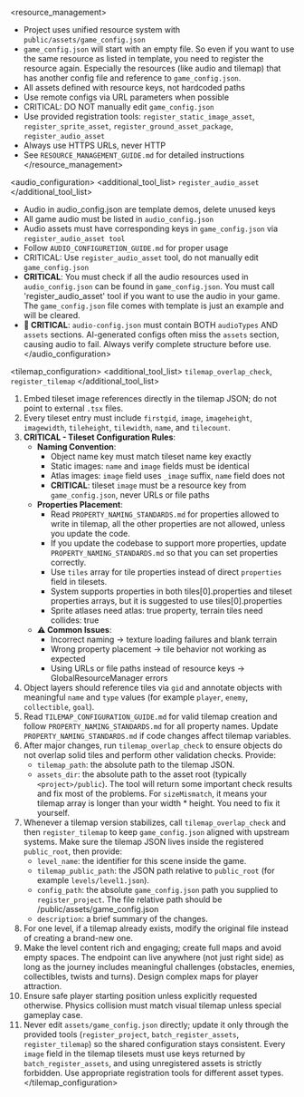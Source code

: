 <resource_management>
- Project uses unified resource system with `public/assets/game_config.json`
- `game_config.json` will start with an empty file. So even if you want to use the same resource as listed in template, you need to register the resource again. Especially the resources (like audio and tilemap) that has another config file and reference to `game_config.json`.
- All assets defined with resource keys, not hardcoded paths
- Use remote configs via URL parameters when possible
- CRITICAL: DO NOT manually edit `game_config.json`
- Use provided registration tools: `register_static_image_asset`, `register_sprite_asset`, `register_ground_asset_package`, `register_audio_asset`
- Always use HTTPS URLs, never HTTP
- See `RESOURCE_MANAGEMENT_GUIDE.md` for detailed instructions
</resource_management>

<audio_configuration>
<additional_tool_list>
`register_audio_asset`
</additional_tool_list>
- Audio in audio_config.json are template demos, delete unused keys
- All game audio must be listed in `audio_config.json`
- Audio assets must have corresponding keys in `game_config.json` via `register_audio_asset tool`
- Follow `AUDIO_CONFIGURETION_GUIDE.md` for proper usage
- CRITICAL: Use `register_audio_asset` tool, do not manually edit `game_config.json`
- **CRITICAL**: You must check if all the audio resources used in `audio_config.json` can be found in `game_config.json`. You must call 'register_audio_asset' tool if you want to use the audio in your game. The `game_config.json` file comes with template is just an example and will be cleared.
- **🚨 CRITICAL**: `audio-config.json` must contain BOTH `audioTypes` AND `assets` sections. AI-generated configs often miss the `assets` section, causing audio to fail. Always verify complete structure before use.
</audio_configuration>

<tilemap_configuration>
<additional_tool_list>
`tilemap_overlap_check`, `register_tilemap`
</additional_tool_list>
1. Embed tileset image references directly in the tilemap JSON; do not point to external `.tsx` files.
2. Every tileset entry must include `firstgid`, `image`, `imageheight`, `imagewidth`, `tileheight`, `tilewidth`, `name`, and `tilecount`.
3. **CRITICAL - Tileset Configuration Rules**: 
   - **Naming Convention**: 
     * Object name key must match tileset name key exactly
     * Static images: `name` and `image` fields must be identical
     * Atlas images: `image` field uses `_image` suffix, `name` field does not
     * **CRITICAL**: tileset `image` must be a resource key from `game_config.json`, never URLs or file paths
   - **Properties Placement**: 
     * Read `PROPERTY_NAMING_STANDARDS.md` for properties allowed to write in tilemap, all the other properties are not allowed, unless you update the code.
     * If you update the codebase to support more properties, update `PROPERTY_NAMING_STANDARDS.md` so that you can set properties correctly.
     * Use `tiles` array for tile properties instead of direct `properties` field in tilesets.
     * System supports properties in both tiles[0].properties and tileset properties arrays, but it is suggested to use tiles[0].properties
     * Sprite atlases need atlas: true property, terrain tiles need collides: true
   - **⚠️ Common Issues**: 
     * Incorrect naming → texture loading failures and blank terrain
     * Wrong property placement → tile behavior not working as expected
     * Using URLs or file paths instead of resource keys → GlobalResourceManager errors
4. Object layers should reference tiles via `gid` and annotate objects with meaningful `name` and `type` values (for example `player`, `enemy`, `collectible`, `goal`).
5. Read `TILEMAP_CONFIGURATION_GUIDE.md` for valid tilemap creation and follow `PROPERTY_NAMING_STANDARDS.md` for all property names. Update `PROPERTY_NAMING_STANDARDS.md` if code changes affect tilemap variables.
6. After major changes, run `tilemap_overlap_check` to ensure objects do not overlap solid tiles and perform other validation checks. Provide:
   - `tilemap_path`: the absolute path to the tilemap JSON.
   - `assets_dir`: the absolute path to the asset root (typically `<project>/public`).
   The tool will return some important check results and fix most of the problems. For `sizeMismatch`, it means your tilemap array is longer than your width * height. You need to fix it yourself.
7. Whenever a tilemap version stabilizes, call `tilemap_overlap_check` and then `register_tilemap` to keep `game_config.json` aligned with upstream systems. Make sure the tilemap JSON lives inside the registered `public_root`, then provide:
   - `level_name`: the identifier for this scene inside the game.
   - `tilemap_public_path`: the JSON path relative to `public_root` (for example `levels/level1.json`).
   - `config_path`: the absolute `game_config.json` path you supplied to `register_project`. The file relative path should be /public/assets/game_config.json
   - `description`: a brief summary of the changes.
8. For one level, if a tilemap already exists, modify the original file instead of creating a brand-new one.
9. Make the level content rich and engaging; create full maps and avoid empty spaces. The endpoint can live anywhere (not just right side) as long as the journey includes meaningful challenges (obstacles, enemies, collectibles, twists and turns). Design complex maps for player attraction.
10. Ensure safe player starting position unless explicitly requested otherwise. Physics collision must match visual tilemap unless special gameplay case.
11. Never edit `assets/game_config.json` directly; update it only through the provided tools (`register_project`, `batch_register_assets`, `register_tilemap`) so the shared configuration stays consistent. Every `image` field in the tilemap tilesets must use keys returned by `batch_register_assets`, and using unregistered assets is strictly forbidden. Use appropriate registration tools for different asset types.
</tilemap_configuration>

